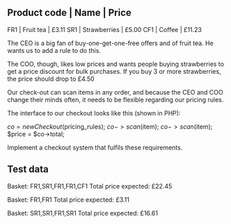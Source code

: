 Product code | Name         | Price
-----------------------------------------
FR1          | Fruit tea    |  £3.11
SR1          | Strawberries |  £5.00
CF1          | Coffee       | £11.23
 
The CEO is a big fan of buy-one-get-one-free offers and of fruit tea. He wants us to add a rule to do this.
 
The COO, though, likes low prices and wants people buying strawberries to get a price discount for bulk purchases. If you buy 3 or more strawberries, the price should drop to £4.50
 
Our check-out can scan items in any order, and because the CEO and COO change their minds often, it needs to be flexible regarding our pricing rules.
 
The interface to our checkout looks like this (shown in PHP):
 
 $co = new Checkout($pricing_rules);
 $co->scan($item);
 $co->scan($item);
 $price = $co->total;
 
Implement a checkout system that fulfils these requirements.
 
Test data
---------
 
Basket: FR1,SR1,FR1,FR1,CF1
Total price expected: £22.45
 
Basket: FR1,FR1
Total price expected: £3.11
 
Basket: SR1,SR1,FR1,SR1
Total price expected: £16.61